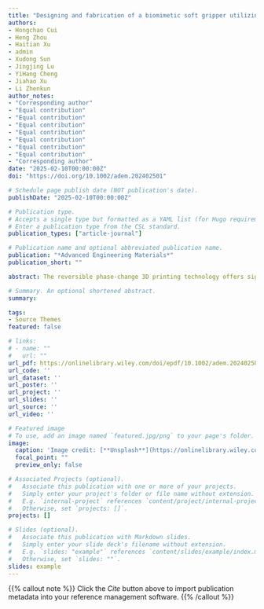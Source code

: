 ```yaml
---
title: "Designing and fabrication of a biomimetic soft gripper utilizing phase transition 3D printing technology"
authors:
- Hongchao Cui
- Heng Zhou
- Haitian Xu
- admin
- Xudong Sun
- Jingjing Lu
- YiHang Cheng
- Jiahao Xu
- Li Zhenkun
author_notes:
- "Corresponding author"
- "Equal contribution"
- "Equal contribution"
- "Equal contribution"
- "Equal contribution"
- "Equal contribution"
- "Equal contribution"
- "Equal contribution"
- "Corresponding author"
date: "2025-02-10T00:00:00Z"
doi: "https://doi.org/10.1002/adem.202402501"

# Schedule page publish date (NOT publication's date).
publishDate: "2025-02-10T00:00:00Z"

# Publication type.
# Accepts a single type but formatted as a YAML list (for Hugo requirements).
# Enter a publication type from the CSL standard.
publication_types: ["article-journal"]

# Publication name and optional abbreviated publication name.
publication: "*Advanced Engineering Materials*"
publication_short: ""

abstract: The reversible phase-change 3D printing technology offers significant advantages in creating magnetic biomimetic soft fixtures. A novel magnetic biomimetic soft gripper is developed using magnetic thixotropic fluid, known for its complex rheological properties. The gripper consists of a modified silicone shell and a magnetic fluid actuator, fabricated using a dual-channel 3D printing platform and a magnetic field module. Various shapes were modeled and simulated, with cylindrical designs proving easy to produce and highly deformable. Refined printing parameters, based on rheological data, enhanced precision and performance. The gripper's variable stiffness, controlled by magnetic field strength, successfully grips POM balls of different sizes, demonstrating its potential in flexible precision clamping, aerospace, and low-friction transmission.

# Summary. An optional shortened abstract.
summary:

tags:
- Source Themes
featured: false

# links:
# - name: ""
#   url: ""
url_pdf: https://onlinelibrary.wiley.com/doi/epdf/10.1002/adem.202402501
url_code: ''
url_dataset: ''
url_poster: ''
url_project: ''
url_slides: ''
url_source: ''
url_video: ''

# Featured image
# To use, add an image named `featured.jpg/png` to your page's folder. 
image:
  caption: 'Image credit: [**Unsplash**](https://onlinelibrary.wiley.com/doi/10.1002/adem.202402501)'
  focal_point: ""
  preview_only: false

# Associated Projects (optional).
#   Associate this publication with one or more of your projects.
#   Simply enter your project's folder or file name without extension.
#   E.g. `internal-project` references `content/project/internal-project/index.md`.
#   Otherwise, set `projects: []`.
projects: []

# Slides (optional).
#   Associate this publication with Markdown slides.
#   Simply enter your slide deck's filename without extension.
#   E.g. `slides: "example"` references `content/slides/example/index.md`.
#   Otherwise, set `slides: ""`.
slides: example
---
```


{{% callout note %}}
Click the *Cite* button above to import publication metadata into your reference management software.
{{% /callout %}}
